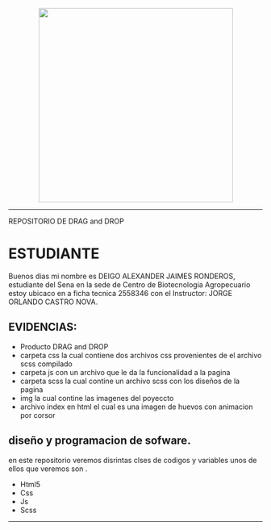 <p align="center">
<img src="https://www.hostingplus.lat/wp-content/uploads/2021/03/desktop-source-code-and-wallpaper-by-computer-language-with-coding-and-programming.jpg" width="385">
</p>

---



REPOSITORIO DE DRAG and DROP 

#  ESTUDIANTE


Buenos dias mi nombre es DEIGO ALEXANDER JAIMES RONDEROS, estudiante del Sena en la sede de Centro de Biotecnologia Agropecuario estoy ubicaco en a ficha tecnica 2558346 con el Instructor: JORGE ORLANDO CASTRO NOVA.


##  EVIDENCIAS: 

* Producto DRAG and DROP 
* carpeta css la cual contiene dos archivos css provenientes de el archivo scss compilado 
* carpeta js con un archivo que le da la funcionalidad a la pagina 
* carpeta scss la cual contine un archivo scss con los diseños de la pagina 
* img la cual contine las imagenes del poyeccto 
* archivo index en html el cual es una imagen de huevos con animacion por corsor 

##  diseño y programacion de sofware. 

en este repositorio veremos disrintas clses de codigos y variables unos de ellos que veremos son .
* Html5
* Css
* Js
* Scss

---

